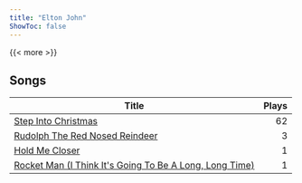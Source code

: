 ```yaml
---
title: "Elton John"
ShowToc: false
---
```


{{< more >}}

## Songs
Title | Plays 
----- | -----: 
[Step Into Christmas](/songs/step-into-christmas) | 62
[Rudolph The Red Nosed Reindeer](/songs/rudolph-the-red-nosed-reindeer) | 3
[Hold Me Closer](/songs/hold-me-closer) | 1
[Rocket Man (I Think It's Going To Be A Long, Long Time)](/songs/rocket-man-i-think-its-going-to-be-a-long-long-time) | 1

